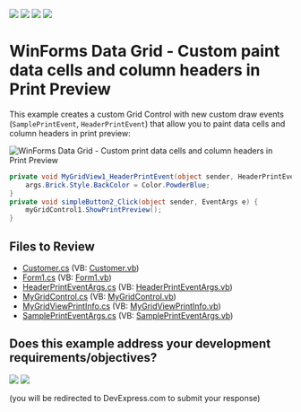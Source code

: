 <!-- default badges list -->
![](https://img.shields.io/endpoint?url=https://codecentral.devexpress.com/api/v1/VersionRange/128624535/24.2.1%2B)
[![](https://img.shields.io/badge/Open_in_DevExpress_Support_Center-FF7200?style=flat-square&logo=DevExpress&logoColor=white)](https://supportcenter.devexpress.com/ticket/details/T368970)
[![](https://img.shields.io/badge/📖_How_to_use_DevExpress_Examples-e9f6fc?style=flat-square)](https://docs.devexpress.com/GeneralInformation/403183)
[![](https://img.shields.io/badge/💬_Leave_Feedback-feecdd?style=flat-square)](#does-this-example-address-your-development-requirementsobjectives)
<!-- default badges end -->

# WinForms Data Grid - Custom paint data cells and column headers in Print Preview

This example creates a custom Grid Control with new custom draw events (`SamplePrintEvent`, `HeaderPrintEvent`) that allow you to paint data cells and column headers in print preview:

![WinForms Data Grid - Custom print data cells and column headers in Print Preview](https://raw.githubusercontent.com/DevExpress-Examples/gridcontrol-how-to-implement-events-for-custom-printing-cells-and-headers-t368970/23.1.2%2B/media/winforms-grid-custom-paint-print.png)

```csharp
private void MyGridView1_HeaderPrintEvent(object sender, HeaderPrintEventArgs args) {
    args.Brick.Style.BackColor = Color.PowderBlue;
}
private void simpleButton2_Click(object sender, EventArgs e) {
    myGridControl1.ShowPrintPreview();
}
```


## Files to Review

* [Customer.cs](./CS/GridBeforePrint/Customer.cs) (VB: [Customer.vb](./VB/GridBeforePrint/Customer.vb))
* [Form1.cs](./CS/GridBeforePrint/Form1.cs) (VB: [Form1.vb](./VB/GridBeforePrint/Form1.vb))
* [HeaderPrintEventArgs.cs](./CS/GridBeforePrint/HeaderPrintEventArgs.cs) (VB: [HeaderPrintEventArgs.vb](./VB/GridBeforePrint/HeaderPrintEventArgs.vb))
* [MyGridControl.cs](./CS/GridBeforePrint/MyGridControl.cs) (VB: [MyGridControl.vb](./VB/GridBeforePrint/MyGridControl.vb))
* [MyGridViewPrintInfo.cs](./CS/GridBeforePrint/MyGridViewPrintInfo.cs) (VB: [MyGridViewPrintInfo.vb](./VB/GridBeforePrint/MyGridViewPrintInfo.vb))
* [SamplePrintEventArgs.cs](./CS/GridBeforePrint/SamplePrintEventArgs.cs) (VB: [SamplePrintEventArgs.vb](./VB/GridBeforePrint/SamplePrintEventArgs.vb))
<!-- feedback -->
## Does this example address your development requirements/objectives?

[<img src="https://www.devexpress.com/support/examples/i/yes-button.svg"/>](https://www.devexpress.com/support/examples/survey.xml?utm_source=github&utm_campaign=winforms-grid-custom-print-cells-headers-in-print-preview&~~~was_helpful=yes) [<img src="https://www.devexpress.com/support/examples/i/no-button.svg"/>](https://www.devexpress.com/support/examples/survey.xml?utm_source=github&utm_campaign=winforms-grid-custom-print-cells-headers-in-print-preview&~~~was_helpful=no)

(you will be redirected to DevExpress.com to submit your response)
<!-- feedback end -->
